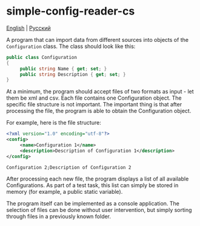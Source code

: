 # simple-config-reader-cs

[English](README.md) | [Русский](README.ru.md)

A program that can import data from different sources into objects of the `Configuration` class.
The class should look like this:
```C#
public class Configuration
{
     public string Name { get; set; }
     public string Description { get; set; }
}
```
At a minimum, the program should accept files of two formats as input - let them be xml and csv. Each file contains one Configuration object. The specific file structure is not important. The important thing is that after processing the file, the program is able to obtain the Configuration object.

For example, here is the file structure:
```XML
<?xml version="1.0" encoding="utf-8"?>
<config>
     <name>Configuration 1</name>
     <description>Description of Configuration 1</description>
</config>
```

```CSV
Configuration 2;Description of Configuration 2
```

After processing each new file, the program displays a list of all available Configurations. As part of a test task, this list can simply be stored in memory (for example, a public static variable).

The program itself can be implemented as a console application. The selection of files can be done without user intervention, but simply sorting through files in a previously known folder.
